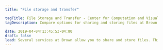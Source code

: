 ```yaml
---
title: "File storage and transfer"

tagTitle: File Storage and Transfer - Center for Computation and Visualization
tagDescription: Compare options for sharing and storing files at Brown.

date: 2019-04-04T13:45:53-04:00
draft: false
lead: Several services at Brown allow you to share and store files. This guide will let you compare the options and decide which one(s) are right for you.
---
```

